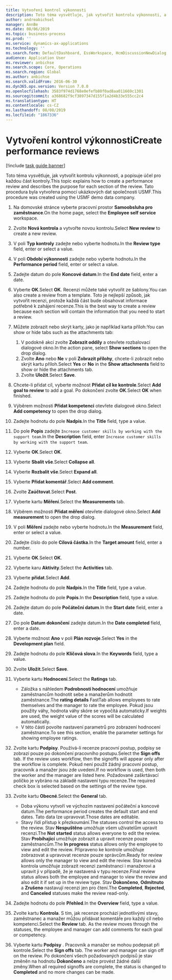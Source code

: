 ```yaml
---
title: Vytvoření kontrol výkonnosti
description: Toto téma vysvětluje, jak vytvořit kontrolu výkonnosti, a popisuje účel pro každou část kontroly.
author: andreabichsel
manager: AnnBe
ms.date: 08/06/2019
ms.topic: business-process
ms.prod: ''
ms.service: dynamics-ax-applications
ms.technology: ''
ms.search.form: DefaultDashboard, EssWorkspace, HcmDiscussionNewDialog, HcmDiscussion, HcmDiscussionChangeSettings, HcmDiscussionAddGoalDialog, HcmTopicCreate, HcmMeasurementDetailDialog, HcmPerfJournalAdd
audience: Application User
ms.reviewer: anbichse
ms.search.scope: Core, Operations
ms.search.region: Global
ms.author: anbichse
ms.search.validFrom: 2016-06-30
ms.dyn365.ops.version: Version 7.0.0
ms.openlocfilehash: 3583f974d1768e0efefb80f0ad8aa011669c1301
ms.sourcegitcommit: a368682f9cf3897347d155f1a2d4b33e555cc2c4
ms.translationtype: HT
ms.contentlocale: cs-CZ
ms.lasthandoff: 08/08/2019
ms.locfileid: "1867336"
---
```

# <a name="create-performance-reviews"></a><span data-ttu-id="ad8f6-103">Vytvoření kontrol výkonnosti</span><span class="sxs-lookup"><span data-stu-id="ad8f6-103">Create performance reviews</span></span>

[!include [task guide banner](../../includes/task-guide-banner.md)]

<span data-ttu-id="ad8f6-104">Toto téma vysvětluje, jak vytvořit kontrolu výkonnosti, a popisuje účel pro každou část kontroly.</span><span class="sxs-lookup"><span data-stu-id="ad8f6-104">This topic explains how to create a performance review and describes the purpose for each section of the review.</span></span> <span data-ttu-id="ad8f6-105">Tato procedura byla vytvořena pomocí ukázkových dat společnosti USMF.</span><span class="sxs-lookup"><span data-stu-id="ad8f6-105">This procedure was created using the USMF demo data company.</span></span>

1. <span data-ttu-id="ad8f6-106">Na domovské stránce vyberte pracovní prostor **Samoobsluha pro zaměstnance**.</span><span class="sxs-lookup"><span data-stu-id="ad8f6-106">On the home page, select the **Employee self service** workspace.</span></span>
2. <span data-ttu-id="ad8f6-107">Zvolte **Nová kontrola** a vytvořte novou kontrolu.</span><span class="sxs-lookup"><span data-stu-id="ad8f6-107">Select **New review** to create a new review.</span></span>
3. <span data-ttu-id="ad8f6-108">V poli **Typ kontroly** zadejte nebo vyberte hodnotu.</span><span class="sxs-lookup"><span data-stu-id="ad8f6-108">In the **Review type** field, enter or select a value.</span></span>
4. <span data-ttu-id="ad8f6-109">V poli **Období výkonnosti** zadejte nebo vyberte hodnotu.</span><span class="sxs-lookup"><span data-stu-id="ad8f6-109">In the **Performance period** field, enter or select a value.</span></span>
5. <span data-ttu-id="ad8f6-110">Zadejte datum do pole **Koncové datum**.</span><span class="sxs-lookup"><span data-stu-id="ad8f6-110">In the **End date** field, enter a date.</span></span>
6. <span data-ttu-id="ad8f6-111">Vyberte **OK**.</span><span class="sxs-lookup"><span data-stu-id="ad8f6-111">Select **OK**.</span></span> <span data-ttu-id="ad8f6-112">Recenzi můžete také vytvořit ze šablony.</span><span class="sxs-lookup"><span data-stu-id="ad8f6-112">You can also create a review from a template.</span></span> <span data-ttu-id="ad8f6-113">Toto je nejlepší způsob, jak vytvořit recenzi, protože každá část bude obsahovat informace potřebné k zahájení recenze.</span><span class="sxs-lookup"><span data-stu-id="ad8f6-113">This is the best way to create a review because each section will contain the information that you need to start a review.</span></span>  
7. <span data-ttu-id="ad8f6-114">Můžete zobrazit nebo skrýt karty, jako je například karta příloh:</span><span class="sxs-lookup"><span data-stu-id="ad8f6-114">You can show or hide tabs such as the attachments tab:</span></span>

    1. <span data-ttu-id="ad8f6-115">V podokně akcí zvolte **Zobrazit oddíly** a otevřete rozbalovací dialogové okno.</span><span class="sxs-lookup"><span data-stu-id="ad8f6-115">In the action pane, select **Show sections** to open the drop dialog.</span></span>
    1. <span data-ttu-id="ad8f6-116">Zvolte **Ano** nebo **Ne** v poli **Zobrazit přílohy**, chcete-li zobrazit nebo skrýt kartu příloh.</span><span class="sxs-lookup"><span data-stu-id="ad8f6-116">Select **Yes** or **No** in the **Show attachments** field to show or hide the attachments tab.</span></span>
    1. <span data-ttu-id="ad8f6-117">Zvolte **Uložit**.</span><span class="sxs-lookup"><span data-stu-id="ad8f6-117">Select **Save**.</span></span>

8. <span data-ttu-id="ad8f6-118">Chcete-li přidat cíl, vyberte možnost **Přidat cíl ke kontrole**.</span><span class="sxs-lookup"><span data-stu-id="ad8f6-118">Select **Add goal to review** to add a goal.</span></span> <span data-ttu-id="ad8f6-119">Po dokončení zvolte **OK**.</span><span class="sxs-lookup"><span data-stu-id="ad8f6-119">Select **OK** when finished.</span></span>
9. <span data-ttu-id="ad8f6-120">Výběrem možnosti **Přidat kompetenci** otevřete dialogové okno.</span><span class="sxs-lookup"><span data-stu-id="ad8f6-120">Select **Add competency** to open the drop dialog.</span></span>
10. <span data-ttu-id="ad8f6-121">Zadejte hodnotu do pole **Nadpis**.</span><span class="sxs-lookup"><span data-stu-id="ad8f6-121">In the **Title** field, type a value.</span></span>
11. <span data-ttu-id="ad8f6-122">Do pole **Popis** zadejte `Increase customer skills by working with the support team`.</span><span class="sxs-lookup"><span data-stu-id="ad8f6-122">In the **Description** field, enter `Increase customer skills by working with the support team`.</span></span>
12. <span data-ttu-id="ad8f6-123">Vyberte **OK**.</span><span class="sxs-lookup"><span data-stu-id="ad8f6-123">Select **OK**.</span></span>
13. <span data-ttu-id="ad8f6-124">Vyberte **Sbalit vše**.</span><span class="sxs-lookup"><span data-stu-id="ad8f6-124">Select **Collapse all**.</span></span>
14. <span data-ttu-id="ad8f6-125">Vyberte **Rozbalit vše**.</span><span class="sxs-lookup"><span data-stu-id="ad8f6-125">Select **Expand all**.</span></span>
15. <span data-ttu-id="ad8f6-126">Vyberte **Přidat komentář**.</span><span class="sxs-lookup"><span data-stu-id="ad8f6-126">Select **Add comment**.</span></span>
16. <span data-ttu-id="ad8f6-127">Zvolte **Zaúčtovat**.</span><span class="sxs-lookup"><span data-stu-id="ad8f6-127">Select **Post**.</span></span>
17. <span data-ttu-id="ad8f6-128">Vyberte kartu **Měření**.</span><span class="sxs-lookup"><span data-stu-id="ad8f6-128">Select the **Measurements** tab.</span></span>
18. <span data-ttu-id="ad8f6-129">Výběrem možnosti **Přidat měření** otevřete dialogové okno.</span><span class="sxs-lookup"><span data-stu-id="ad8f6-129">Select **Add measurement** to open the drop dialog.</span></span>
19. <span data-ttu-id="ad8f6-130">V poli **Měření** zadejte nebo vyberte hodnotu.</span><span class="sxs-lookup"><span data-stu-id="ad8f6-130">In the **Measurement** field, enter or select a value.</span></span>
26. <span data-ttu-id="ad8f6-131">Zadejte číslo do pole **Cílová částka**.</span><span class="sxs-lookup"><span data-stu-id="ad8f6-131">In the **Target amount** field, enter a number.</span></span>
20. <span data-ttu-id="ad8f6-132">Vyberte **OK**.</span><span class="sxs-lookup"><span data-stu-id="ad8f6-132">Select **OK**.</span></span>
21. <span data-ttu-id="ad8f6-133">Vyberte karu **Aktivity**.</span><span class="sxs-lookup"><span data-stu-id="ad8f6-133">Select the **Activities** tab.</span></span>
22. <span data-ttu-id="ad8f6-134">Vyberte **přidat**.</span><span class="sxs-lookup"><span data-stu-id="ad8f6-134">Select **Add**.</span></span>
23. <span data-ttu-id="ad8f6-135">Zadejte hodnotu do pole **Nadpis**.</span><span class="sxs-lookup"><span data-stu-id="ad8f6-135">In the **Title** field, type a value.</span></span>
24. <span data-ttu-id="ad8f6-136">Zadejte hodnotu do pole **Popis**.</span><span class="sxs-lookup"><span data-stu-id="ad8f6-136">In the **Description** field, type a value.</span></span>
25. <span data-ttu-id="ad8f6-137">Zadejte datum do pole **Počáteční datum**.</span><span class="sxs-lookup"><span data-stu-id="ad8f6-137">In the **Start date** field, enter a date.</span></span>
26. <span data-ttu-id="ad8f6-138">Do pole **Datum dokončení** zadejte datum.</span><span class="sxs-lookup"><span data-stu-id="ad8f6-138">In the **Date completed** field, enter a date.</span></span>
27. <span data-ttu-id="ad8f6-139">Vyberte možnost **Ano** v poli **Plán rozvoje**.</span><span class="sxs-lookup"><span data-stu-id="ad8f6-139">Select **Yes** in the **Development plan** field.</span></span>
28. <span data-ttu-id="ad8f6-140">Zadejte hodnotu do pole **Klíčová slova**.</span><span class="sxs-lookup"><span data-stu-id="ad8f6-140">In the **Keywords** field, type a value.</span></span>
29. <span data-ttu-id="ad8f6-141">Zvolte **Uložit**.</span><span class="sxs-lookup"><span data-stu-id="ad8f6-141">Select **Save**.</span></span>
30. <span data-ttu-id="ad8f6-142">Vyberte kartu **Hodnocení**.</span><span class="sxs-lookup"><span data-stu-id="ad8f6-142">Select the **Ratings** tab.</span></span>  

    - <span data-ttu-id="ad8f6-143">Záložka s náhledem **Podrobnosti hodnocení** umožňuje zaměstnancům hodnotit sebe a manažerům hodnotit zaměstnance.</span><span class="sxs-lookup"><span data-stu-id="ad8f6-143">The **rating details** FastTab allows employees to rate themselves and the manager to rate the employee.</span></span> <span data-ttu-id="ad8f6-144">Pokud jsou použity váhy, hodnota váhy skóre se vypočítá automaticky.</span><span class="sxs-lookup"><span data-stu-id="ad8f6-144">If weights are used, the weight value of the scores will be calculated automatically.</span></span>  
    - <span data-ttu-id="ad8f6-145">V této části povolte nastavení parametrů pro zobrazení hodnocení zaměstnance.</span><span class="sxs-lookup"><span data-stu-id="ad8f6-145">To see this section, enable the parameter settings for showing employee ratings.</span></span>  

31. <span data-ttu-id="ad8f6-146">Zvolte kartu **Podpisy**. Používá-li recenze pracovní postup, podpisy se zobrazí pouze po dokončení pracovního postupu.</span><span class="sxs-lookup"><span data-stu-id="ad8f6-146">Select the **Sign offs** tab. If the review uses workflow, then the signoffs will appear only after the workflow is complete.</span></span> <span data-ttu-id="ad8f6-147">Pokud není použit žádný pracovní postup, pracovník a manažer jsou zde uvedeni.</span><span class="sxs-lookup"><span data-stu-id="ad8f6-147">If no workflow is used, then both the worker and the manager are listed here.</span></span> <span data-ttu-id="ad8f6-148">Požadované zaškrtávací políčko je vybráno na základě nastavení typu recenze.</span><span class="sxs-lookup"><span data-stu-id="ad8f6-148">The required check box is selected based on the settings of the review type.</span></span>  
32. <span data-ttu-id="ad8f6-149">Zvolte kartu **Obecné**.</span><span class="sxs-lookup"><span data-stu-id="ad8f6-149">Select the **General** tab.</span></span>

    - <span data-ttu-id="ad8f6-150">Doba výkonu vytvoří ve výchozím nastavení počáteční a koncové datum.</span><span class="sxs-lookup"><span data-stu-id="ad8f6-150">The performance period creates the default start and end dates.</span></span> <span data-ttu-id="ad8f6-151">Tato data lze upravovat.</span><span class="sxs-lookup"><span data-stu-id="ad8f6-151">Those dates are editable.</span></span>  
    - <span data-ttu-id="ad8f6-152">Stavy řídí přístup k přezkoumání.</span><span class="sxs-lookup"><span data-stu-id="ad8f6-152">The statuses control the access to the review.</span></span> <span data-ttu-id="ad8f6-153">Stav **Nespuštěno** umožňuje všem uživatelům upravit recenzi.</span><span class="sxs-lookup"><span data-stu-id="ad8f6-153">The **Not started** status allows everyone to edit the review.</span></span> <span data-ttu-id="ad8f6-154">Stav **Probíhající** umožňuje zobrazit a upravit recenze pouze zaměstnancům.</span><span class="sxs-lookup"><span data-stu-id="ad8f6-154">The **In progress** status allows only the employee to view and edit the review.</span></span> <span data-ttu-id="ad8f6-155">Připraveno ke kontrole umožňuje zobrazovat a upravovat recenze pouze správcům.</span><span class="sxs-lookup"><span data-stu-id="ad8f6-155">Ready for review allows only the manager to view and edit the review.</span></span> <span data-ttu-id="ad8f6-156">Stav konečná kontrola umožňuje zobrazit recenzi zaměstnanci i manažerovi a upravit ji v případě, že je nastavená v typu recenze.</span><span class="sxs-lookup"><span data-stu-id="ad8f6-156">Final review status allows both the employee and manager to view the review and also edit it if set up in the review type.</span></span> <span data-ttu-id="ad8f6-157">Stav **Dokončeno**, **Odmítnuto** a **Zrušeno** nastavují recenzi jen pro čtení.</span><span class="sxs-lookup"><span data-stu-id="ad8f6-157">The **Completed**, **Rejected**, and **Canceled** statuses make the review read-only.</span></span>  

33. <span data-ttu-id="ad8f6-158">Zadejte hodnotu do pole **Přehled**.</span><span class="sxs-lookup"><span data-stu-id="ad8f6-158">In the **Overview** field, type a value.</span></span>
34. <span data-ttu-id="ad8f6-159">Zvolte kartu **Kontrola**. S tím, jak recenze prochází jednotlivými stavy, zaměstnanec a manažer můžou přidávat komentáře pro každý cíl nebo kompetenci.</span><span class="sxs-lookup"><span data-stu-id="ad8f6-159">Select the **Review** tab. As the review moves through the statuses, the employee and manager can add comments for each goal or competency.</span></span>  
35. <span data-ttu-id="ad8f6-160">Vyberte kartu **Podpisy** . Pracovník a manažer se mohou podepsat při kontrole.</span><span class="sxs-lookup"><span data-stu-id="ad8f6-160">Select the **Sign offs** tab. The worker and manager can sign off on the review.</span></span> <span data-ttu-id="ad8f6-161">Po dokončení všech požadovaných podpisů je stav změněn na hodnotu **Dokončeno** a nelze provést žádné další změny.</span><span class="sxs-lookup"><span data-stu-id="ad8f6-161">When all required signoffs are complete, the status is changed to **Completed** and no more changes can be made.</span></span>  

